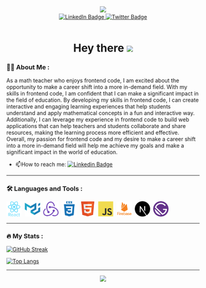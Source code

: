 <div id="header" align="center">
  
  <img src="https://media.giphy.com/media/AKjT5kDZMK4wsPXJPk/giphy.gif" width="100"/>
  <div id="badges">
    <a href="https://www.linkedin.com/in/ahab-fadl-72bbba255/">
      <img src="https://img.shields.io/badge/LinkedIn-blue?style=for-the-badge&logo=linkedin&logoColor=white" alt="LinkedIn Badge"/>
    </a>
<!--     <a href="">
      <img src="https://img.shields.io/badge/YouTube-red?style=for-the-badge&logo=youtube&logoColor=white" alt="Youtube Badge"/>
    </a> -->
    <a href="https://twitter.com/Ihab409">
      <img src="https://img.shields.io/badge/Twitter-blue?style=for-the-badge&logo=twitter&logoColor=white" alt="Twitter Badge"/>
    </a>
  </div>
  <img src="https://komarev.com/ghpvc/?username=Eyhab333&style=flat-square&color=blue" alt=""/>
  <h1>
    Hey there
    <img src="https://media.giphy.com/media/hvRJCLFzcasrR4ia7z/giphy.gif" width="30px"/>
  </h1>
  
</div>


### :man_technologist: About Me :
As a math teacher who enjoys frontend code, I am excited about the opportunity to make a career shift into a more in-demand field. With my skills in frontend code, I am confident that I can make a significant impact in the field of education. By developing my skills in frontend code, I can create interactive and engaging learning experiences that help students understand and apply mathematical concepts in a fun and interactive way. Additionally, I can leverage my experience in frontend code to build web applications that can help teachers and students collaborate and share resources, making the learning process more efficient and effective. Overall, my passion for frontend code and my desire to make a career shift into a more in-demand field will help me achieve my goals and make a significant impact in the world of education.

- :mailbox:How to reach me: [![Linkedin Badge](https://img.shields.io/badge/-ahab-blue?style=flat&logo=Linkedin&logoColor=white)](https://www.linkedin.com/in/ahab-fadl-72bbba255/)

---

### :hammer_and_wrench: Languages and Tools :
<div>
  
  <img src="https://github.com/devicons/devicon/blob/master/icons/react/react-original-wordmark.svg" title="React" alt="React" width="40" height="40"/>&nbsp;
  <img src="https://github.com/devicons/devicon/blob/master/icons/materialui/materialui-original.svg" title="Material UI" alt="Material UI" width="40" height="40"/>&nbsp;
  <img src="https://github.com/devicons/devicon/blob/master/icons/redux/redux-original.svg" title="Redux" alt="Redux " width="40" height="40"/>&nbsp;
  <img src="https://github.com/devicons/devicon/blob/master/icons/css3/css3-plain-wordmark.svg"  title="CSS3" alt="CSS" width="40" height="40"/>&nbsp;
  <img src="https://github.com/devicons/devicon/blob/master/icons/html5/html5-original.svg" title="HTML5" alt="HTML" width="40" height="40"/>&nbsp;
  <img src="https://github.com/devicons/devicon/blob/master/icons/javascript/javascript-original.svg" title="JavaScript" alt="JavaScript" width="40" height="40"/>&nbsp;
  <img src="https://github.com/devicons/devicon/blob/master/icons/firebase/firebase-plain-wordmark.svg" title="Firebase" alt="Firebase" width="40" height="40"/>&nbsp;
  <img src="https://github.com/devicons/devicon/blob/master/icons/nextjs/nextjs-original.svg" title="Next"  alt="Next" width="40" height="40"/>&nbsp;
  <img src="https://github.com/devicons/devicon/blob/master/icons/gatsby/gatsby-original.svg" title="Gatsby"  alt="Gatsby" width="40" height="40"/>&nbsp;
  
</div>

---

### :fire: My Stats :

[![GitHub Streak](http://github-readme-streak-stats.herokuapp.com?user=Eyhab333&theme=dark&background=000000)](https://git.io/streak-stats)

[![Top Langs](https://github-readme-stats.vercel.app/api/top-langs/?username=Eyhab333&layout=compact&theme=vision-friendly-dark)](https://github.com/anuraghazra/github-readme-stats)

---

<!-- ### :writing_hand: Blog Posts : -->
<!-- BLOG-POST-LIST:START -->
<!-- BLOG-POST-LIST:END -->

<!-- ![Jokes Card](https://readme-jokes.vercel.app/api?theme=react) -->

<div align="center">
    <img src="https://media.giphy.com/media/iG4ky2zidnxTJE9zgP/giphy.gif"/>
</div>
